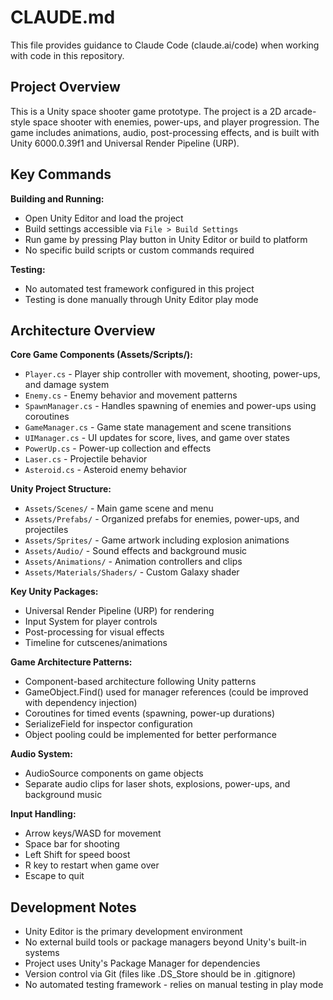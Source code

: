 # CLAUDE.md

This file provides guidance to Claude Code (claude.ai/code) when working with code in this repository.

## Project Overview

This is a Unity space shooter game prototype. The project is a 2D arcade-style space shooter with enemies, power-ups, and player progression. The game includes animations, audio, post-processing effects, and is built with Unity 6000.0.39f1 and Universal Render Pipeline (URP).

## Key Commands

**Building and Running:**
- Open Unity Editor and load the project
- Build settings accessible via `File > Build Settings`
- Run game by pressing Play button in Unity Editor or build to platform
- No specific build scripts or custom commands required

**Testing:**
- No automated test framework configured in this project
- Testing is done manually through Unity Editor play mode

## Architecture Overview

**Core Game Components (Assets/Scripts/):**
- `Player.cs` - Player ship controller with movement, shooting, power-ups, and damage system
- `Enemy.cs` - Enemy behavior and movement patterns
- `SpawnManager.cs` - Handles spawning of enemies and power-ups using coroutines
- `GameManager.cs` - Game state management and scene transitions
- `UIManager.cs` - UI updates for score, lives, and game over states
- `PowerUp.cs` - Power-up collection and effects
- `Laser.cs` - Projectile behavior
- `Asteroid.cs` - Asteroid enemy behavior

**Unity Project Structure:**
- `Assets/Scenes/` - Main game scene and menu
- `Assets/Prefabs/` - Organized prefabs for enemies, power-ups, and projectiles
- `Assets/Sprites/` - Game artwork including explosion animations
- `Assets/Audio/` - Sound effects and background music
- `Assets/Animations/` - Animation controllers and clips
- `Assets/Materials/Shaders/` - Custom Galaxy shader

**Key Unity Packages:**
- Universal Render Pipeline (URP) for rendering
- Input System for player controls
- Post-processing for visual effects
- Timeline for cutscenes/animations

**Game Architecture Patterns:**
- Component-based architecture following Unity patterns
- GameObject.Find() used for manager references (could be improved with dependency injection)
- Coroutines for timed events (spawning, power-up durations)
- SerializeField for inspector configuration
- Object pooling could be implemented for better performance

**Audio System:**
- AudioSource components on game objects
- Separate audio clips for laser shots, explosions, power-ups, and background music

**Input Handling:**
- Arrow keys/WASD for movement
- Space bar for shooting
- Left Shift for speed boost
- R key to restart when game over
- Escape to quit

## Development Notes

- Unity Editor is the primary development environment
- No external build tools or package managers beyond Unity's built-in systems
- Project uses Unity's Package Manager for dependencies
- Version control via Git (files like .DS_Store should be in .gitignore)
- No automated testing framework - relies on manual testing in play mode
